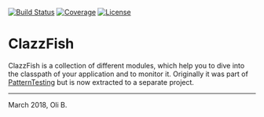 [![Build Status](https://travis-ci.org/oboehm/ClazzFish.svg?branch=master)](https://travis-ci.org/oboehm/ClazzFish)
[![Coverage](https://sonarcloud.io/api/project_badges/measure?project=de.aosd.clazzfish%3AClazzFish&metric=coverage)](https://sonarcloud.io/dashboard?id=de.aosd.clazzfish%3AClazzFish)
[![License](https://img.shields.io/badge/License-Apache%202.0-blue.svg)](http://www.apache.org/licenses/LICENSE-2.0.html)

# ClazzFish

ClazzFish is a collection of different modules, which help you to dive into the classpath of your application and to monitor it.
Originally it was part of [PatternTesting](http://patterntesting.org) but is now extracted to a separate project.

---
March 2018,
Oli B.
